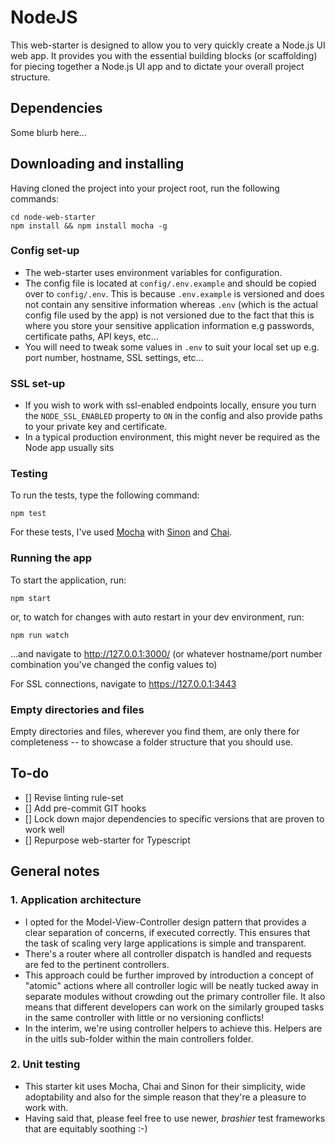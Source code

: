 
# NodeJS

This web-starter is designed to allow you to very quickly create a Node.js UI web app. It provides you with the essential building blocks (or scaffolding) for piecing together a Node.js UI app and to dictate your overall project structure.

## Dependencies

Some blurb here...


## Downloading and installing

Having cloned the project into your project root, run the following commands:
```
cd node-web-starter
npm install && npm install mocha -g
```


### Config set-up

- The web-starter uses environment variables for configuration.
- The config file is located at `config/.env.example` and should be copied over to `config/.env`. This is because `.env.example` is versioned and does not contain any sensitive information whereas `.env` (which is the actual config file used by the app) is not versioned due to the fact that this is where you store your sensitive application information e.g passwords, certificate paths, API keys, etc...
- You will need to tweak some values in `.env` to suit your local set up e.g. port number, hostname, SSL settings, etc...


### SSL set-up

- If you wish to work with ssl-enabled endpoints locally, ensure you turn the `NODE_SSL_ENABLED` property to `ON` in the config and also provide paths to your private key and certificate.
- In a typical production environment, this might never be required as the Node app usually sits


### Testing

To run the tests, type the following command:
```
npm test
```
For these tests, I've used [Mocha](http://mochajs.org/) with [Sinon](http://sinonjs.org/) and [Chai](http://chaijs.com/).


### Running the app

To start the application, run:
```
npm start
```
or, to watch for changes with auto restart in your dev environment, run:
```
npm run watch
```
...and navigate to http://127.0.0.1:3000/ (or whatever hostname/port number combination you've changed the config values to)

For SSL connections, navigate to https://127.0.0.1:3443


### Empty directories and files

Empty directories and files, wherever you find them, are only there for completeness -- to showcase a folder structure that you should use.


## To-do

- [] Revise linting rule-set
- [] Add pre-commit GIT hooks
- [] Lock down major dependencies to specific versions that are proven to work well
- [] Repurpose web-starter for Typescript

## General notes

 ### 1. Application architecture

- I opted for the Model-View-Controller design pattern that provides a clear separation of concerns, if executed correctly. This ensures that the task of scaling very large applications is simple and transparent.
- There's  a router where all controller dispatch is handled and requests are fed to the pertinent controllers.
- This approach could be further improved by introduction a concept of "atomic" actions where all controller logic will be neatly tucked away in separate modules without crowding out the primary controller file. It also means that different developers can work on the similarly grouped tasks in the same controller  with little or no versioning conflicts!
- In the interim, we're using controller helpers to achieve this. Helpers are in the uitls sub-folder within the main controllers folder.


### 2. Unit testing

- This starter  kit uses Mocha, Chai and Sinon for their simplicity, wide adoptability and also for the simple reason that they're a pleasure to work with.
- Having said that, please feel free to use newer, _brashier_ test frameworks that are equitably soothing :-)
